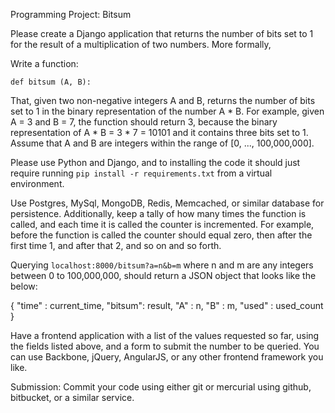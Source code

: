 Programming Project: Bitsum

Please create a Django application that returns the number of bits set to 1 for the result of a multiplication of two numbers. More formally,

Write a function:

`def bitsum (A, B):`

That, given two non-negative integers A and B, returns the number of bits set to 1 in the binary representation of the number A * B. For example, given A = 3 and B = 7, the function should return 3, because the binary representation of A * B = 3 * 7 = 10101 and it contains three bits set to 1. Assume that A and B are integers within the range of [0, ..., 100,000,000].

Please use Python and Django, and to installing the code it should just require running `pip install -r requirements.txt` from a virtual environment.

Use Postgres, MySql, MongoDB, Redis, Memcached, or similar database for persistence. Additionally, keep a tally of how many times the function is called, and each time it is called the counter is incremented. For example, before the function is called the counter should equal zero, then after the first time 1, and after that 2, and so on and so forth.

Querying `localhost:8000/bitsum?a=n&b=m` where n and m are any integers between 0 to 100,000,000, should return a JSON object that looks like the below:

{
  "time" : current_time,
  "bitsum": result,
  "A" : n,
  "B" : m,
  "used" : used_count
}

Have a frontend application with a list of the values requested so far, using the fields listed above, and a form to submit the number to be queried. You can use Backbone, jQuery, AngularJS, or any other frontend framework you like.

Submission: Commit your code using either git or mercurial using github, bitbucket, or a similar service.

